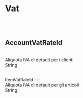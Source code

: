 # Vat

<br><br> 

AccountVatRateId 
---
<br> Aliquota IVA di default per i clienti <br> 
String <br> 
 <br>
<ul> 
</ul>
ItemVatRateId 
---
<br> Aliquota IVA di default per gli articoli <br> 
String <br> 
 <br>
<ul> 
</ul>

